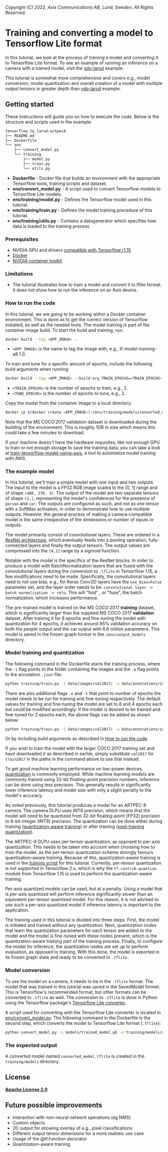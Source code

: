 *Copyright (C) 2022, Axis Communications AB, Lund, Sweden. All Rights Reserved.*

# Training and converting a model to Tensorflow Lite format

In this tutorial, we look at the process of training a model and converting it to Tensorflow Lite format. To see an example of running an inference on a camera with a trained model, visit the [vdo-larod](../vdo-larod) example.

This tutorial is somewhat more comprehensive and covers e.g.,
model conversion, model quantization and overall creation of a model with multiple output tensors in greater depth than [vdo-larod](../vdo-larod) example.

## Getting started

These instructions will guide you on how to execute the code. Below is the structure and scripts used in the example:

```sh
tensorflow_to_larod-artpec8
├── README.md
├── Dockerfile
└── env
    ├── convert_model.py
    └── training
        ├── model.py
        ├── train.py
        └── utils.py

```

- **Dockerfile** - Docker file that builds an environment with the appropriate Tensorflow tools, training scripts and dataset.
- **env/convert_model.py** - A script used to convert Tensorflow models to Tensorflow Lite models.
- **env/training/model.py** - Defines the Tensorflow model used in this tutorial.
- **env/training/train.py** - Defines the model training procedure of this tutorial.
- **env/training/utils.py** - Contains a datagenerator which specifies how data is loaded to the training process.

### Prerequisites

- NVIDIA GPU and drivers [compatible with Tensorflow r1.15](https://www.tensorflow.org/install/source#gpu)
- [Docker](https://docs.docker.com/get-docker/)
- [NVIDIA container toolkit](https://docs.nvidia.com/datacenter/cloud-native/container-toolkit/install-guide.html#installing-on-ubuntu-and-debian)

### Limitations

- The tutorial illustrates how to train a model and convert it to tflite format. It does not show how to run the inference on an Axis device.

### How to run the code

In this tutorial, we are going to be working within a Docker container environment. This is done as to get the correct version of Tensorflow installed, as well as the needed tools. The model training is part of the container image build. To start the build and training, run:

```sh
docker build --tag <APP_IMAGE> .
```

- `<APP_IMAGE>` is the name to tag the image with, e.g., tf-model-training-a8:1.0.

To train and tune for a specific amount of epochs, include the following build arguments when running:

```sh
docker build --tag <APP_IMAGE> --build-arg TRAIN_EPOCHS=<TRAIN_EPOCHS> --build-arg TUNE_EPOCHS=<TUNE_EPOCHS> .
```

- `<TRAIN_EPOCHS>` is the number of epochs to train, e.g., 2.
- `<TUNE_EPOCHS>` is the number of epochs to tune, e.g., 2.

Copy the model from the container image to a local directory:

```sh
docker cp $(docker create <APP_IMAGE>):/env/training/models/converted_model.tflite ./<DESIRED_PATH>/converted_model.tflite
```

Note that the MS COCO 2017 validation dataset is downloaded during the building of the environment. This is roughly 1GB in size which means this could take a few minutes to download.

If your machine doesn't have the hardware requisites, like not enough GPU to train or not enough storage to save the training data, you can take a look at [train-tensorflow-model-using-aws](https://github.com/AxisCommunications/acap-sdk-tools/tree/main/train-tensorflow-model-using-aws), a tool to automatize model training with AWS.

### The example model

In this tutorial, we'll train a simple model with one input and two outputs. The input to the model is a FP32 RGB image scaled to the [0, 1] range and of shape `(480, 270, 3)`.
The output of the model are two separate tensors of shape `(1,)`, representing the model's confidences for the presence of `person`  and `car`. The outputs are configured as such, and not as one tensor with a SoftMax activation, in order to demonstrate how to use multiple outputs.
However, the general process of making a camera-compatible model is the same irrespective of the dimensions or number of inputs or outputs.

The model primarily consist of convolutional layers.
These are ordered in a [ResNet architecture](https://en.wikipedia.org/wiki/Residual_neural_network), which eventually feeds into a pooling operation, fully-connected layers and finally the output tensors.
The output values are compressed into the `[0,1]` range by a sigmoid function.

Notable with the model is the specifics of the ResNet blocks.
In order to produce a model with BatchNormalization layers that are fused with the convolutional layers during the conversion to `.tflite` in Tensorflow 1.15, a few modifications need to be made.
Specifically, the convolutional layers need to not use bias, e.g., for Keras Conv2D layers have the `use_bias=False` parameter set, and the layer order needs to be: `convolutional layer -> batch normalization -> relu`.
This will "fold" , or "fuse", the batch normalization, which increases performance.

The pre-trained model is trained on the MS COCO 2017 **training** dataset, which is significantly larger than the supplied MS COCO 2017 **validation** dataset. After training it for 8 epochs and fine-tuning the model with quantization for 4 epochs, it achieves around 85% validation accuracy on both the people output and the car output with 6.6 million parameters. This model is saved in the frozen graph format in the `/env/output_models` directory.

### Model training and quantization

The following command in the Dockerfile starts the training process, where the `-i` flag points to the folder containing the images and the `-a` flag points to the annotation `.json`-file:

```sh
python training/train.py -i data/images/val2017/ -a data/annotations/instances_val2017.json
```

There are also additional flags `-e` and `-t` that point to number of epochs the model needs to be run for training and fine-tuning respectively. The default values for training and fine-tuning the model are set to 8 and 4 epochs each but could be modified accordingly. If the model is desired to be trained and fine-tuned for 2 epochs each, the above flags can be added as shown below:

```sh
python training/train.py -i data/images/val2017/ -a data/annotations/instances_val2017.json -e 2 -t 2
```

Or by including build arguments as described in [How to run the code](#how-to-run-the-code).

If you wish to train the model with the larger COCO 2017 training set and have downloaded it as described in earlier, simply substitute `val2017` for `train2017` in the paths in the command above to use that instead.

To get good machine learning performance on low-power devices,
[quantization](https://www.tensorflow.org/model_optimization/guide/quantization/training)
is commonly employed. While machine learning models are commonly
trained using 32-bit floating-point precision numbers, inference can
be done using less precision. This generally results in significantly lower
inference latency and model size with only a slight penalty to the model's
accuracy.

As noted previously, this tutorial produces a model for an ARTPEC-8 camera.
The camera DLPU uses INT8 precision, which means that the model will need to be quantized from
32-bit floating-point (FP32) precision to 8-bit integer (INT8) precision. The quantization can be done either
during training ([quantization-aware training](https://www.tensorflow.org/model_optimization/guide/quantization/training)) or
after training ([post-training quantization](https://www.tensorflow.org/lite/performance/post_training_quantization)).

The ARTPEC-8 DLPU uses per-tensor quantization, as opposed to per-axis quantization. This needs to be taken into account when
choosing how to train the model, as the per-tensor quantization scheme strongly favours quantization-aware training. Because
of this, quantization-aware training is used in the [training script](env/training/train.py) for this tutorial.
Currently, per-tensor quantization is not supported in Tensorflow 2.x, which is why the `tf.contrib.quantize` module from Tensorflow 1.15 is used to perform the quantization-aware training.

Per-axis quantized models can be used, but at a penalty.
Using a model that is per-axis quantized will perform inference significantly slower than an equivalent per-tensor quantized model.
For this reason, it is not advised to use such a per-axis quantized model if inference latency is important to the application.

The training used in this tutorial is divided into three steps. First, the model is initiated and trained
without any quantization. Next, quantization nodes that learn the quantization parameters for each tensor are added to the model
and the model is fine-tuned with these nodes present, which is the quantization-aware training part of the training process.
Finally, to configure the model for inference, the quantization nodes are set up to perform evaluation, as opposed to training.
With this done, the model is exported in its frozen graph state and ready to be converted to `.tflite`.

### Model conversion

To use the model on a camera, it needs to be in the `.tflite` format. The model that was trained in this tutorial was
saved in the SavedModel format. This is Tensorflow's recommended format, but other formats can be
converted to `.tflite` as well. The conversion to `.tflite` is done in Python
using the Tensorflow package's
[Tensorflow Lite converter](https://www.tensorflow.org/lite/guide/get_started#tensorflow_lite_converter).

A script used for converting with the Tensorflow Lite converter is located in [env/convert_model.py](env/convert_model.py).
The following command in the Dockerfile is the second step, which converts the model to Tensorflow Lite format (`.tflite`):

```sh
python convert_model.py -i models/trained_model.pb -o training/models/converted_model.tflite
```

### The expected output

A converted model named `converted_model.tflite` is created in the `training/models` directory.

## License

**[Apache License 2.0](../LICENSE)**

## Future possible improvements

- Interaction with non-neural network operations (eg NMS)
- Custom objects
- 2D output for showing overlay of e.g., pixel classifications
- Different output tensor dimensions for a more realistic use case
- Usage of the @tf.function decorator
- Quantization-aware training
